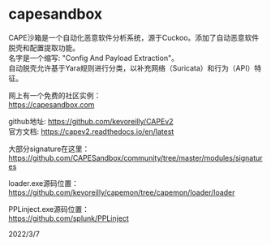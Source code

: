 # capesandbox

CAPE沙箱是一个自动化恶意软件分析系统，源于Cuckoo。添加了自动恶意软件脱壳和配置提取功能。  
名字是一个缩写: "Config And Payload Extraction"。  
自动脱壳允许基于Yara规则进行分类，以补充网络（Suricata）和行为（API）特征。  

网上有一个免费的社区实例：  
https://capesandbox.com  

github地址: https://github.com/kevoreilly/CAPEv2  
官方文档: https://capev2.readthedocs.io/en/latest  

大部分signature在这里：  
https://github.com/CAPESandbox/community/tree/master/modules/signatures  

loader.exe源码位置：  
https://github.com/kevoreilly/capemon/tree/capemon/loader/loader  

PPLinject.exe源码位置：  
https://github.com/splunk/PPLinject  


2022/3/7  
